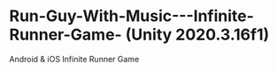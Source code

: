 # Run-Guy-With-Music---Infinite-Runner-Game- (Unity 2020.3.16f1)
Android &amp; iOS Infinite Runner Game 
